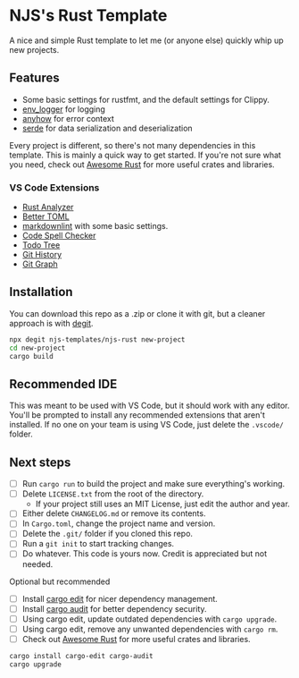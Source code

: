 # NJS's Rust Template

A nice and simple Rust template to let me (or anyone else) quickly whip up new projects.

## Features

- Some basic settings for rustfmt, and the default settings for Clippy.
- [env_logger](https://crates.io/crates/env_logger) for logging
- [anyhow](https://crates.io/crates/anyhow) for error context
- [serde](https://crates.io/crates/serde) for data serialization and deserialization

Every project is different, so there's not many dependencies in this template.
This is mainly a quick way to get started.
If you're not sure what you need, check out
[Awesome Rust](https://github.com/rust-unofficial/awesome-rust)
for more useful crates and libraries.

### VS Code Extensions

- [Rust Analyzer](https://marketplace.visualstudio.com/items?itemName=rust-lang.rust-analyzer)
- [Better TOML](https://marketplace.visualstudio.com/items?itemName=bungcip.better-toml)
- [markdownlint](https://marketplace.visualstudio.com/items?itemName=DavidAnson.vscode-markdownlint)
with some basic settings.
- [Code Spell Checker](https://marketplace.visualstudio.com/items?itemName=streetsidesoftware.code-spell-checker)
- [Todo Tree](https://marketplace.visualstudio.com/items?itemName=Gruntfuggly.todo-tree)
- [Git History](https://marketplace.visualstudio.com/items?itemName=donjayamanne.githistory)
- [Git Graph](https://marketplace.visualstudio.com/items?itemName=mhutchie.git-graph)

## Installation

You can download this repo as a .zip or clone it with git,
but a cleaner approach is with [degit](https://github.com/Rich-Harris/degit).

```bash
npx degit njs-templates/njs-rust new-project
cd new-project
cargo build
```

## Recommended IDE

This was meant to be used with VS Code, but it should work with any editor.
You'll be prompted to install any recommended extensions that aren't installed.
If no one on your team is using VS Code, just delete the `.vscode/` folder.

## Next steps

- [ ] Run `cargo run` to build the project and make sure everything's working.
- [ ] Delete `LICENSE.txt` from the root of the directory.
    - If your project still uses an MIT License, just edit the author and year.
- [ ] Either delete `CHANGELOG.md` or remove its contents.
- [ ] In `Cargo.toml`, change the project name and version.
- [ ] Delete the `.git/` folder if you cloned this repo.
- [ ] Run a `git init` to start tracking changes.
- [ ] Do whatever. This code is yours now. Credit is appreciated but not needed.

Optional but recommended

- [ ] Install [cargo edit](https://github.com/killercup/cargo-edit)
for nicer dependency management.
- [ ] Install [cargo audit](https://docs.rs/cargo-audit/latest/cargo_audit/)
for better dependency security.
- [ ] Using cargo edit, update outdated dependencies with `cargo upgrade`.
- [ ] Using cargo edit, remove any unwanted dependencies with `cargo rm`.
- [ ] Check out [Awesome Rust](https://github.com/rust-unofficial/awesome-rust)
for more useful crates and libraries.

```bash
cargo install cargo-edit cargo-audit
cargo upgrade
```
